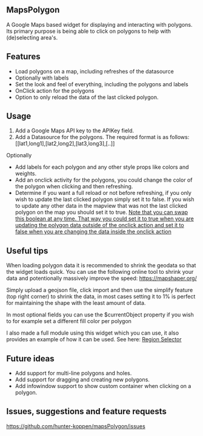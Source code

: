 ## MapsPolygon
A Google Maps based widget for displaying and interacting with polygons. Its primary purpose is being able to click on polygons to help with (de)selecting area's.

## Features
- Load polygons on a map, including refreshes of the datasource
- Optionally with labels
- Set the look and feel of everything, including the polygons and labels
- OnClick action for the polygons
- Option to only reload the data of the last clicked polygon.

## Usage
1. Add a Google Maps API key to the APIKey field.
2. Add a Datasource for the polygons. The required format is as follows: [[lat1,long1],[lat2,long2],[lat3,long3],[..]]

Optionally
- Add labels for each polygon and any other style props like colors and weights.
- Add an onclick activity for the polygons, you could change the color of the polygon when clicking and then refreshing.
- Determine if you want a full reload or not before refreshing, if you only wish to update the last clicked polygon simply set it to false. If you wish to update any other data in the mapview that was not the last clicked polygon on the map you should set it to true. <ins>Note that you can swap this boolean at any time. That way you could set it to true when you are updating the polygon data outside of the onclick action and set it to false when you are changing the data inside the onclick action<ins>

## Useful tips
When loading polygon data it is recommended to shrink the geodata so that the widget loads quick. You can use the following online tool to shrink your data and potentionally massively improve the speed: https://mapshaper.org/

Simply upload a geojson file, click import and then use the simplify feature (top right corner) to shrink the data, in most cases setting it to 1% is perfect for maintaining the shape with the least amount of data.

In most optional fields you can use the $currentObject property if you wish to for example set a different fill color per polygon

I also made a full module using this widget which you can use, it also provides an example of how it can be used. See here:
[Region Selector](https://marketplace.mendix.com/link/component/211963)

## Future ideas
- Add support for multi-line polygons and holes.
- Add support for dragging and creating new polygons.
- Add infowindow support to show custom container when clicking on a polygon.

## Issues, suggestions and feature requests
https://github.com/hunter-koppen/mapsPolygon/issues